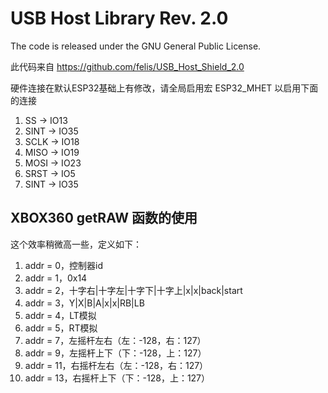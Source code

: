 # USB Host Library Rev. 2.0

The code is released under the GNU General Public License.

此代码来自 https://github.com/felis/USB_Host_Shield_2.0


硬件连接在默认ESP32基础上有修改，请全局启用宏 ESP32_MHET 以启用下面的连接

  1. SS -> IO13
  2. SINT -> IO35
  3. SCLK -> IO18
  4. MISO -> IO19
  5. MOSI -> IO23
  6. SRST -> IO5
  7. SINT -> IO35


## XBOX360 getRAW 函数的使用

这个效率稍微高一些，定义如下：

1. addr = 0，控制器id
2. addr = 1，0x14
3. addr = 2，十字右|十字左|十字下|十字上|x|x|back|start
4. addr = 3，Y|X|B|A|x|x|RB|LB
5. addr = 4，LT模拟
6. addr = 5，RT模拟
7. addr = 7，左摇杆左右（左：-128，右：127）
8. addr = 9，左摇杆上下（下：-128，上：127）
9. addr = 11，右摇杆左右（左：-128，右：127）
10. addr = 13，右摇杆上下（下：-128，上：127）
